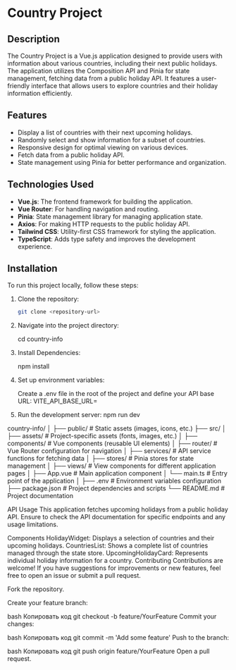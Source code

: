 # Country Project

## Description

The Country Project is a Vue.js application designed to provide users with information about various countries, including their next public holidays. The application utilizes the Composition API and Pinia for state management, fetching data from a public holiday API. It features a user-friendly interface that allows users to explore countries and their holiday information efficiently.

## Features

- Display a list of countries with their next upcoming holidays.
- Randomly select and show information for a subset of countries.
- Responsive design for optimal viewing on various devices.
- Fetch data from a public holiday API.
- State management using Pinia for better performance and organization.

## Technologies Used

- **Vue.js**: The frontend framework for building the application.
- **Vue Router**: For handling navigation and routing.
- **Pinia**: State management library for managing application state.
- **Axios**: For making HTTP requests to the public holiday API.
- **Tailwind CSS**: Utility-first CSS framework for styling the application.
- **TypeScript**: Adds type safety and improves the development experience.

## Installation

To run this project locally, follow these steps:

1. Clone the repository:

   ```bash
   git clone <repository-url>

   ```

2. Navigate into the project directory:

   cd country-info

3. Install Dependencies:

   npm install

4. Set up environment variables:

   Create a .env file in the root of the project and define your API base URL:
      VITE_API_BASE_URL=<your-api-base-url>

5. Run the development server:
    npm run dev

country-info/
│
├── public/                 # Static assets (images, icons, etc.)
├── src/
│   ├── assets/             # Project-specific assets (fonts, images, etc.)
│   ├── components/         # Vue components (reusable UI elements)
│   ├── router/             # Vue Router configuration for navigation
│   ├── services/           # API service functions for fetching data
│   ├── stores/             # Pinia stores for state management
│   ├── views/              # View components for different application pages
│   ├── App.vue             # Main application component
│   └── main.ts             # Entry point of the application
│
├── .env                    # Environment variables configuration
├── package.json            # Project dependencies and scripts
└── README.md               # Project documentation


API Usage
This application fetches upcoming holidays from a public holiday API. Ensure to check the API documentation for specific endpoints and any usage limitations.

Components
HolidayWidget: Displays a selection of countries and their upcoming holidays.
CountriesList: Shows a complete list of countries managed through the state store.
UpcomingHolidayCard: Represents individual holiday information for a country.
Contributing
Contributions are welcome! If you have suggestions for improvements or new features, feel free to open an issue or submit a pull request.

Fork the repository.

Create your feature branch:

bash
Копировать код
git checkout -b feature/YourFeature
Commit your changes:

bash
Копировать код
git commit -m 'Add some feature'
Push to the branch:

bash
Копировать код
git push origin feature/YourFeature
Open a pull request.
